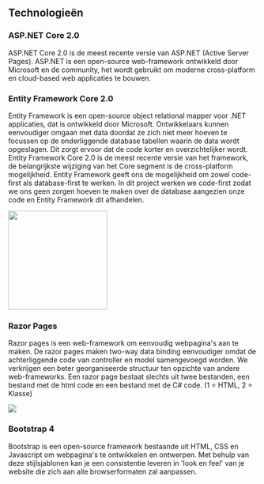## Technologieën

### ASP.NET Core 2.0

ASP.NET Core 2.0 is de meest recente versie van ASP.NET (Active Server Pages). ASP.NET is een open-source web-framework ontwikkeld door Microsoft en de community, het wordt gebruikt om moderne cross-platform en cloud-based web applicaties te bouwen.

### Entity Framework Core 2.0

Entity Framework is een open-source object relational mapper voor .NET applicaties, dat is ontwikkeld door Microsoft. Ontwikkelaars kunnen eenvoudiger omgaan met data doordat ze zich niet meer hoeven te focussen op de onderliggende database tabellen waarin de data wordt opgeslagen. Dit zorgt ervoor dat de code korter en overzichtelijker wordt. Entity Framework Core 2.0 is de meest recente versie van het framework, de belangrijkste wijziging van het Core segment is de cross-platform mogelijkheid.
Entity Framework geeft ons de mogelijkheid om zowel code-first als database-first te werken. In dit project werken we code-first zodat we ons geen zorgen hoeven te maken over de database aangezien onze code en Entity Framework dit afhandelen.

<img src="/Images/entityframework.png" height="200" />

### Razor Pages
Razor pages is een web-framework om eenvoudig webpagina's aan te maken. De razor pages maken two-way data binding eenvoudiger omdat de achterliggende code van controller en model samengevoegd worden. We verkrijgen een beter georganiseerde structuur ten opzichte van andere web-frameworks. Een razor page bestaat slechts uit twee bestanden, een bestand met de html code en een bestand met de C# code. (1 = HTML, 2 = Klasse)

<img src="/Images/razorpages.png" />

### Bootstrap 4
Bootstrap is een open-source framework bestaande uit HTML, CSS en Javascript om webpagina's te ontwikkelen en ontwerpen. Met behulp van deze stijlsjablonen kan je een consistentie leveren in 'look en feel' van je website die zich aan alle browserformaten zal aanpassen. 
